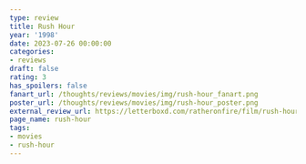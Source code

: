 ```yaml
---
type: review
title: Rush Hour
year: '1998'
date: 2023-07-26 00:00:00
categories:
- reviews
draft: false
rating: 3
has_spoilers: false
fanart_url: /thoughts/reviews/movies/img/rush-hour_fanart.png
poster_url: /thoughts/reviews/movies/img/rush-hour_poster.png
external_review_url: https://letterboxd.com/ratheronfire/film/rush-hour/
page_name: rush-hour
tags:
- movies
- rush-hour
---
```


